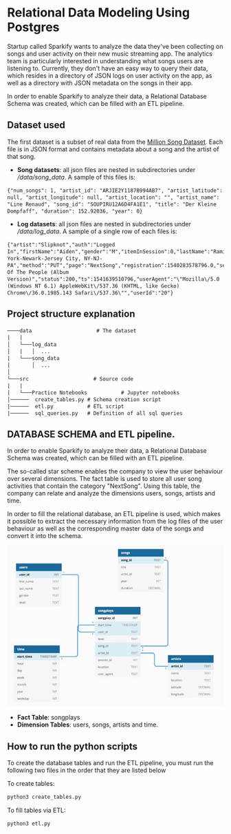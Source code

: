 # Relational Data Modeling Using Postgres

Startup called Sparkify wants to analyze the data they've been collecting on songs and user activity on their new music streaming app. The analytics team is particularly interested in understanding what songs users are listening to. Currently, they don't have an easy way to query their data, which resides in a directory of JSON logs on user activity on the app, as well as a directory with JSON metadata on the songs in their app.

In order to enable Sparkify to analyze their data, a Relational Database Schema was created, which can be filled with an ETL pipeline.

## Dataset used

The first dataset is a subset of real data from the [Million Song Dataset](http://millionsongdataset.com/). Each file is in JSON format and contains metadata about a song and the artist of that song. 

- **Song datasets**: all json files are nested in subdirectories under */data/song_data*. A sample of this files is:

```
{"num_songs": 1, "artist_id": "ARJIE2Y1187B994AB7", "artist_latitude": null, "artist_longitude": null, "artist_location": "", "artist_name": "Line Renaud", "song_id": "SOUPIRU12A6D4FA1E1", "title": "Der Kleine Dompfaff", "duration": 152.92036, "year": 0}
```

- **Log datasets**: all json files are nested in subdirectories under */data/log_data*. A sample of a single row of each files is:

```
{"artist":"Slipknot","auth":"Logged In","firstName":"Aiden","gender":"M","itemInSession":0,"lastName":"Ramirez","length":192.57424,"level":"paid","location":"New York-Newark-Jersey City, NY-NJ-PA","method":"PUT","page":"NextSong","registration":1540283578796.0,"sessionId":19,"song":"Opium Of The People (Album Version)","status":200,"ts":1541639510796,"userAgent":"\"Mozilla\/5.0 (Windows NT 6.1) AppleWebKit\/537.36 (KHTML, like Gecko) Chrome\/36.0.1985.143 Safari\/537.36\"","userId":"20"}
```


## Project structure explanation
```
────data                     # The dataset
|   |               
│   └───log_data
│   |   │  ...
|   └───song_data
│       │  ...
│   
└───src                     # Source code
|   |               
│   └───Practice Notebooks           # Jupyter notebooks
│──────  create_tables.py # Schema creation script
|──────  etl.py           # ETL script
|──────  sql_queries.py   # Definition of all sql queries

```

## DATABASE SCHEMA and ETL pipeline.

In order to enable Sparkify to analyze their data, a Relational Database Schema was created, which can be filled with an ETL pipeline.

The so-called star scheme enables the company to view the user behaviour over several dimensions.
The fact table is used to store all user song activities that contain the category "NextSong". Using this table, the company can relate and analyze the dimensions users, songs, artists and time.

In order to fill the relational database, an ETL pipeline is used, which makes it possible to extract the necessary information from the log files of the user behaviour as well as the corresponding master data of the songs and convert it into the schema.

![DAG](../Images/1_Schema.JPG)

* **Fact Table**: songplays
* **Dimension Tables**: users, songs, artists and time.


## How to run the python scripts

To create the database tables and run the ETL pipeline, you must run the following two files in the order that they are listed below

To create tables:
```bash
python3 create_tables.py
```
To fill tables via ETL:
```bash
python3 etl.py
```


